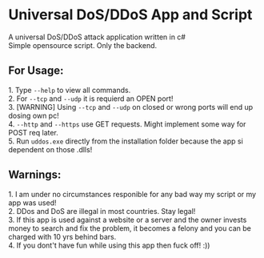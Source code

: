 # Universal DoS/DDoS App and Script
A universal DoS/DDoS attack application written in c# <br>
Simple opensource script. Only the backend.
<h2>For Usage:</h2>
1. Type <code>--help</code> to view all commands. <br>
2. For <code>--tcp</code> and <code>--udp</code> it is requierd an OPEN port! <br>
3. [WARNING] Using <code>--tcp</code> and <code>--udp</code> on closed or wrong ports will end up dosing own pc! <br>
4. <code>--http</code> and <code>--https</code> use GET requests. Might implement some way for POST req later. <br>
5. Run <code>uddos.exe</code> directly from the installation folder because the app si dependent on those .dlls!
<h2>Warnings:</h1>
1. I am under no circumstances responible for any bad way my script or my app was used! <br>
2. DDos and DoS are illegal in most countries. Stay legal! <br>
3. If this app is used against a website or a server and the owner invests money to search and fix the problem, it becomes a felony and you can be charged with 10 yrs behind bars. <br>
4. If you dont't have fun while using this app then fuck off! :))
